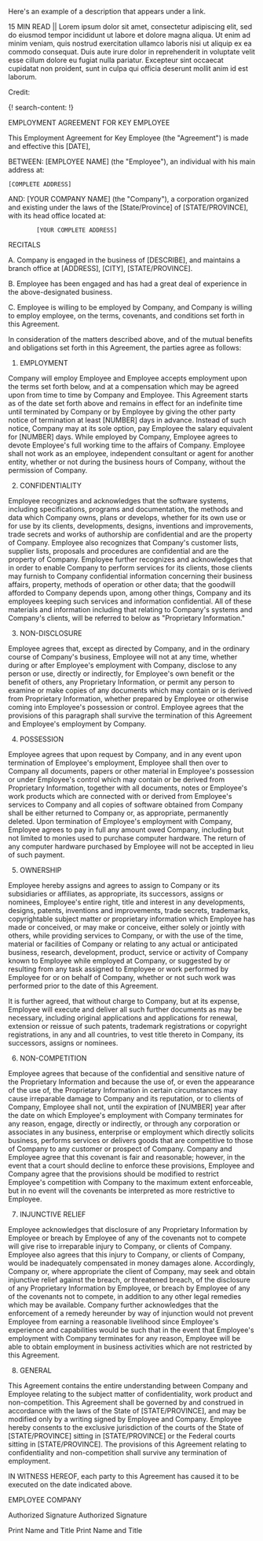 Here's an example of a description that appears under a link.

15 MIN READ || Lorem ipsum dolor sit amet, consectetur adipiscing elit, sed do eiusmod tempor incididunt ut labore et dolore magna aliqua. Ut enim ad minim veniam, quis nostrud exercitation ullamco laboris nisi ut aliquip ex ea commodo consequat. Duis aute irure dolor in reprehenderit in voluptate velit esse cillum dolore eu fugiat nulla pariatur. Excepteur sint occaecat cupidatat non proident, sunt in culpa qui officia deserunt mollit anim id est laborum.

Credit: []()

 {! search-content: !}

 EMPLOYMENT AGREEMENT 
FOR KEY EMPLOYEE


This Employment Agreement for Key Employee (the "Agreement") is made and effective this [DATE],


BETWEEN:	[EMPLOYEE NAME] (the "Employee"), an individual with his main address at:

	[COMPLETE ADDRESS]


AND:	[YOUR COMPANY NAME] (the "Company"), a corporation organized and existing under the laws of the [State/Province] of [STATE/PROVINCE], with its head office located at:

			[YOUR COMPLETE ADDRESS]


RECITALS

A.	Company is engaged in the business of [DESCRIBE], and maintains a branch office at [ADDRESS], [CITY], [STATE/PROVINCE].

B.	Employee has been engaged and has had a great deal of experience in the above-designated business.

C.	Employee is willing to be employed by Company, and Company is willing to employ employee, on the terms, covenants, and conditions set forth in this Agreement.


In consideration of the matters described above, and of the mutual benefits and obligations set forth in this Agreement, the parties agree as follows:


1.	EMPLOYMENT

Company will employ Employee and Employee accepts employment upon the terms set forth below, and at a compensation which may be agreed upon from time to time by Company and Employee. This Agreement starts as of the date set forth above and remains in effect for an indefinite time until terminated by Company or by Employee by giving the other party notice of termination at least [NUMBER] days in advance. Instead of such notice, Company may at its sole option, pay Employee the salary equivalent for [NUMBER] days. While employed by Company, Employee agrees to devote Employee's full working time to the affairs of Company. Employee shall not work as an employee, independent consultant or agent for another entity, whether or not during the business hours of Company, without the permission of Company.


2.	CONFIDENTIALITY

Employee recognizes and acknowledges that the software systems, including specifications, programs and documentation, the methods and data which Company owns, plans or develops, whether for its own use or for use by its clients, developments, designs, inventions and improvements, trade secrets and works of authorship are confidential and are the property of Company. Employee also recognizes that Company's customer lists, supplier lists, proposals and procedures are confidential and are the property of Company. Employee further recognizes and acknowledges that in order to enable Company to perform services for its clients, those clients may furnish to Company confidential information concerning their business affairs, property, methods of operation or other data; that the goodwill afforded to Company depends upon, among other things, Company and its employees keeping such services and information confidential. All of these materials and information including that relating to Company's systems and Company's clients, will be referred to below as "Proprietary Information." 


3.	NON-DISCLOSURE 

Employee agrees that, except as directed by Company, and in the ordinary course of Company's business, Employee will not at any time, whether during or after Employee's employment with Company, disclose to any person or use, directly or indirectly, for Employee's own benefit or the benefit of others, any Proprietary Information, or permit any person to examine or make copies of any documents which may contain or is derived from Proprietary Information, whether prepared by Employee or otherwise coming into Employee's possession or control. Employee agrees that the provisions of this paragraph shall survive the termination of this Agreement and Employee's employment by Company.

 
4.	POSSESSION

Employee agrees that upon request by Company, and in any event upon termination of Employee's employment, Employee shall then over to Company all documents, papers or other material in Employee's possession or under Employee's control which may contain or be derived from Proprietary Information, together with all documents, notes or Employee's work products which are connected with or derived from Employee's services to Company and all copies of software obtained from Company shall be either returned to Company or, as appropriate, permanently deleted. Upon termination of Employee's employment with Company, Employee agrees to pay in full any amount owed Company, including but not limited to monies used to purchase computer hardware. The return of any computer hardware purchased by Employee will not be accepted in lieu of such payment.

 
5.	OWNERSHIP

Employee hereby assigns and agrees to assign to Company or its subsidiaries or affiliates, as appropriate, its successors, assigns or nominees, Employee's entire right, title and interest in any developments, designs, patents, inventions and improvements, trade secrets, trademarks, copyrightable subject matter or proprietary information which Employee has made or conceived, or may make or conceive, either solely or jointly with others, while providing services to Company, or with the use of the time, material or facilities of Company or relating to any actual or anticipated business, research, development, product, service or activity of Company known to Employee while employed at Company, or suggested by or resulting from any task assigned to Employee or work performed by Employee for or on behalf of Company, whether or not such work was performed prior to the date of this Agreement.

It is further agreed, that without charge to Company, but at its expense, Employee will execute and deliver all such further documents as may be necessary, including original applications and applications for renewal, extension or reissue of such patents, trademark registrations or copyright registrations, in any and all countries, to vest title thereto in Company, its successors, assigns or nominees.


6.	NON-COMPETITION

Employee agrees that because of the confidential and sensitive nature of the Proprietary Information and because the use of, or even the appearance of the use of, the Proprietary Information in certain circumstances may cause irreparable damage to Company and its reputation, or to clients of Company, Employee shall not, until the expiration of [NUMBER] year after the date on which Employee's employment with Company terminates for any reason, engage, directly or indirectly, or through any corporation or associates in any business, enterprise or employment which directly solicits business, performs services or delivers goods that are competitive to those of Company to any customer or prospect of Company. Company and Employee agree that this covenant is fair and reasonable; however, in the event that a court should decline to enforce these provisions, Employee and Company agree that the provisions should be modified to restrict Employee's competition with Company to the maximum extent enforceable, but in no event will the covenants be interpreted as more restrictive to Employee.

 
7.	INJUNCTIVE RELIEF

Employee acknowledges that disclosure of any Proprietary Information by Employee or breach by Employee of any of the covenants not to compete will give rise to irreparable injury to Company, or clients of Company. Employee also agrees that this injury to Company, or clients of Company, would be inadequately compensated in money damages alone. Accordingly, Company or, where appropriate the client of Company, may seek and obtain injunctive relief against the breach, or threatened breach, of the disclosure of any Proprietary Information by Employee, or breach by Employee of any of the covenants not to compete, in addition to any other legal remedies which may be available. Company further acknowledges that the enforcement of a remedy hereunder by way of injunction would not prevent Employee from earning a reasonable livelihood since Employee's experience and capabilities would be such that in the event that Employee's employment with Company terminates for any reason, Employee will be able to obtain employment in business activities which are not restricted by this Agreement.


8.	GENERAL

This Agreement contains the entire understanding between Company and Employee relating to the subject matter of confidentiality, work product and non-competition. This Agreement shall be governed by and construed in accordance with the laws of the State of [STATE/PROVINCE], and may be modified only by a writing signed by Employee and Company. Employee hereby consents to the exclusive jurisdiction of the courts of the State of [STATE/PROVINCE] sitting in [STATE/PROVINCE] or the Federal courts sitting in [STATE/PROVINCE]. The provisions of this Agreement relating to confidentiality and non-competition shall survive any termination of employment.


IN WITNESS HEREOF, each party to this Agreement has caused it to be executed on the date indicated above.


EMPLOYEE						COMPANY



													
Authorized Signature					Authorized Signature

													
Print Name and Title					Print Name and Title


